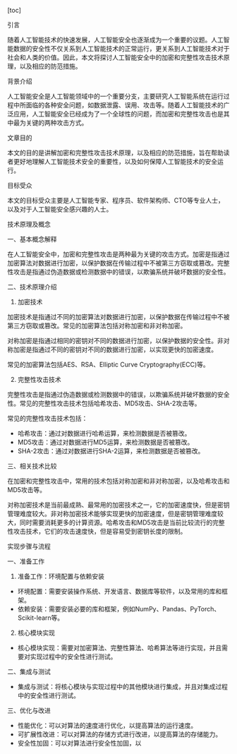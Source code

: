 
[toc]                    
                
                
引言

随着人工智能技术的快速发展，人工智能安全也逐渐成为一个重要的议题。人工智能数据的安全性不仅关系到人工智能技术的正常运行，更关系到人工智能技术对于社会和人类的价值。因此，本文将探讨人工智能安全中的加密和完整性攻击技术原理，以及相应的防范措施。

背景介绍

人工智能安全是人工智能领域中的一个重要分支，主要研究人工智能系统在运行过程中所面临的各种安全问题，如数据泄露、误用、攻击等。随着人工智能技术的广泛应用，人工智能安全已经成为了一个全球性的问题，而加密和完整性攻击也是其中最为关键的两种攻击方式。

文章目的

本文的目的是讲解加密和完整性攻击技术原理，以及相应的防范措施，旨在帮助读者更好地理解人工智能技术安全的重要性，以及如何保障人工智能技术的安全运行。

目标受众

本文的目标受众主要是人工智能专家、程序员、软件架构师、CTO等专业人士，以及对于人工智能安全感兴趣的人士。

技术原理及概念

一、基本概念解释

在人工智能安全中，加密和完整性攻击是两种最为关键的攻击方式。加密是指通过加密算法对数据进行加密，以保护数据在传输过程中不被第三方窃取或篡改。完整性攻击是指通过伪造数据或检测数据中的错误，以欺骗系统并破坏数据的安全性。

二、技术原理介绍

1. 加密技术

加密技术是指通过不同的加密算法对数据进行加密，以保护数据在传输过程中不被第三方窃取或篡改。常见的加密算法包括对称加密和非对称加密。

对称加密是指通过相同的密钥对不同的数据进行加密，以保护数据的安全性。非对称加密是指通过不同的密钥对不同的数据进行加密，以实现更快的加密速度。

常见的加密算法包括AES、RSA、Elliptic Curve Cryptography(ECC)等。

2. 完整性攻击技术

完整性攻击是指通过伪造数据或检测数据中的错误，以欺骗系统并破坏数据的安全性。常见的完整性攻击技术包括哈希攻击、MD5攻击、SHA-2攻击等。

常见的完整性攻击技术包括：

- 哈希攻击：通过对数据进行哈希运算，来检测数据是否被篡改。
- MD5攻击：通过对数据进行MD5运算，来检测数据是否被篡改。
- SHA-2攻击：通过对数据进行SHA-2运算，来检测数据是否被篡改。

三、相关技术比较

在加密和完整性攻击中，常用的技术包括对称加密和非对称加密，以及哈希攻击和MD5攻击等。

对称加密技术是当前最成熟、最常用的加密技术之一，它的加密速度快，但是密钥管理难度较大。非对称加密技术能够实现更快的加密速度，但是密钥管理难度较大，同时需要消耗更多的计算资源。哈希攻击和MD5攻击是当前比较流行的完整性攻击技术，它们的攻击速度快，但是容易受到密钥长度的限制。

实现步骤与流程

一、准备工作

1. 准备工作：环境配置与依赖安装

- 环境配置：需要安装操作系统、开发语言、数据库等软件，以及常用的库和框架。
- 依赖安装：需要安装必要的库和框架，例如NumPy、Pandas、PyTorch、Scikit-learn等。

2. 核心模块实现

- 核心模块实现：需要对加密算法、完整性算法、哈希算法等进行实现，并且需要对实现过程中的安全性进行测试。

二、集成与测试

- 集成与测试：将核心模块与实现过程中的其他模块进行集成，并且对集成过程中的安全性进行测试。

三、优化与改进

- 性能优化：可以对算法的速度进行优化，以提高算法的运行速度。
- 可扩展性改进：可以对算法的存储方式进行改进，以提高算法的存储能力。
- 安全性加固：可以对算法进行安全性加固，以

